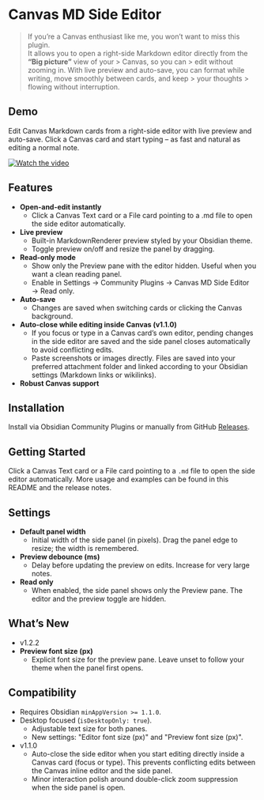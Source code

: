 # Canvas MD Side Editor

> If you’re a Canvas enthusiast like me, you won’t want to miss this plugin.  
> It allows you to open a right-side Markdown editor directly from the **“Big picture”** view of your > Canvas, so you can > edit without zooming in. 
> With live preview and auto-save, you can format while writing, move smoothly between cards, and keep > your thoughts > flowing without interruption.

## Demo
Edit Canvas Markdown cards from a right-side editor with live preview and auto-save. Click a Canvas card and start typing – as fast and natural as editing a normal note.

[![Watch the video](https://img.youtube.com/vi/GQvd3sjzuRY/0.jpg)](https://youtu.be/GQvd3sjzuRY)


## Features
- **Open-and-edit instantly**
  - Click a Canvas Text card or a File card pointing to a .md file to open the side editor automatically.
- **Live preview**
  - Built-in MarkdownRenderer preview styled by your Obsidian theme.
  - Toggle preview on/off and resize the panel by dragging.
- **Read-only mode**
  - Show only the Preview pane with the editor hidden. Useful when you want a clean reading panel.
  - Enable in Settings → Community Plugins → Canvas MD Side Editor → Read only.
- **Auto-save**
  - Changes are saved when switching cards or clicking the Canvas background.
- **Auto-close while editing inside Canvas (v1.1.0)**
  - If you focus or type in a Canvas card’s own editor, pending changes in the side editor are saved and the side panel closes automatically to avoid conflicting edits.
  - Paste screenshots or images directly. Files are saved into your preferred attachment folder and linked according to your Obsidian settings (Markdown links or wikilinks).
- **Robust Canvas support**

## Installation
  Install via Obsidian Community Plugins or manually from GitHub [Releases](https://github.com/ShawnSWu/canvas-md-side-editor/releases).
 
  ## Getting Started
  
  Click a Canvas Text card or a File card pointing to a `.md` file to open the side editor automatically. More usage and examples can be found in this README and the release notes.
 
## Settings

- **Default panel width**
  - Initial width of the side panel (in pixels). Drag the panel edge to resize; the width is remembered.
- **Preview debounce (ms)**
  - Delay before updating the preview on edits. Increase for very large notes.
- **Read only**
  - When enabled, the side panel shows only the Preview pane. The editor and the preview toggle are hidden.
  
## What’s New

- v1.2.2
- **Preview font size (px)**
  - Explicit font size for the preview pane. Leave unset to follow your theme when the panel first opens.
## Compatibility
- Requires Obsidian `minAppVersion >= 1.1.0`.
- Desktop focused (`isDesktopOnly: true`).
  - Adjustable text size for both panes.
  - New settings: "Editor font size (px)" and "Preview font size (px)".
- v1.1.0
  - Auto-close the side editor when you start editing directly inside a Canvas card (focus or type). This prevents conflicting edits between the Canvas inline editor and the side panel.
  - Minor interaction polish around double-click zoom suppression when the side panel is open.
